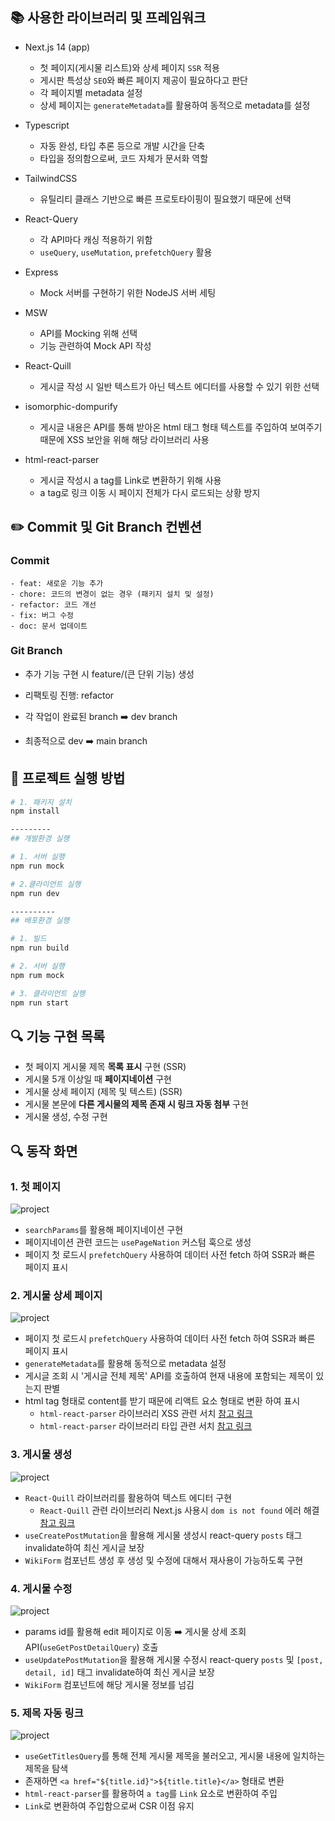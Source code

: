## 📚 사용한 라이브러리 및 프레임워크

- Next.js 14 (app)

  - 첫 페이지(게시물 리스트)와 상세 페이지 `SSR` 적용
  - 게시판 특성상 `SEO`와 빠른 페이지 제공이 필요하다고 판단
  - 각 페이지별 metadata 설정
  - 상세 페이지는 `generateMetadata`를 활용하여 동적으로 metadata를 설정

- Typescript

  - 자동 완성, 타입 추론 등으로 개발 시간을 단축
  - 타입을 정의함으로써, 코드 자체가 문서화 역할

- TailwindCSS

  - 유틸리티 클래스 기반으로 빠른 프로토타이핑이 필요했기 때문에 선택

- React-Query

  - 각 API마다 캐싱 적용하기 위함
  - `useQuery`, `useMutation`, `prefetchQuery` 활용

- Express
  - Mock 서버를 구현하기 위한 NodeJS 서버 세팅
- MSW

  - API를 Mocking 위해 선택
  - 기능 관련하여 Mock API 작성

- React-Quill

  - 게시글 작성 시 일반 텍스트가 아닌 텍스트 에디터를 사용할 수 있기 위한 선택

- isomorphic-dompurify

  - 게시글 내용은 API를 통해 받아온 html 태그 형태 텍스트를 주입하여 보여주기 때문에 XSS 보안을 위해 해당 라이브러리 사용

- html-react-parser
  - 게시글 작성시 a tag를 Link로 변환하기 위해 사용
  - a tag로 링크 이동 시 페이지 전체가 다시 로드되는 상황 방지

## ✏️ Commit 및 Git Branch 컨벤션

### Commit

```
- feat: 새로운 기능 추가
- chore: 코드의 변경이 없는 경우 (패키지 설치 및 설정)
- refactor: 코드 개선
- fix: 버그 수정
- doc: 문서 업데이트
```

### Git Branch

- 추가 기능 구현 시 feature/(큰 단위 기능) 생성

- 리팩토링 진행: refactor

- 각 작업이 완료된 branch ➡️ dev branch

- 최종적으로 dev ➡️ main branch

## 📖 프로젝트 실행 방법

```bash
# 1. 패키지 설치
npm install

---------
## 개발환경 실행

# 1. 서버 실행
npm run mock

# 2.클라이언트 실행
npm run dev

----------
## 배포환경 실행

# 1. 빌드
npm run build

# 2. 서버 실행
npm rum mock

# 3. 클라이언트 실행
npm run start
```

## 🔍 기능 구현 목록

- 첫 페이지 게시물 제목 **목록 표시** 구현 (SSR)
- 게시물 5개 이상일 때 **페이지네이션** 구현
- 게시물 상세 페이지 (제목 및 텍스트) (SSR)
- 게시물 본문에 **다른 게시물의 제목 존재 시 링크 자동 첨부** 구현
- 게시물 생성, 수정 구현

## 🔍 동작 화면

### 1. 첫 페이지

![project](./docs/home.gif)

- `searchParams`를 활용해 페이지네이션 구현
- 페이지네이션 관련 코드는 `usePageNation` 커스텀 훅으로 생성
- 페이지 첫 로드시 `prefetchQuery` 사용하여 데이터 사전 fetch 하여 SSR과 빠른 페이지 표시

### 2. 게시물 상세 페이지

![project](./docs/detail.gif)

- 페이지 첫 로드시 `prefetchQuery` 사용하여 데이터 사전 fetch 하여 SSR과 빠른 페이지 표시
- `generateMetadata`를 활용해 동적으로 metadata 설정
- 게시글 조회 시 '게시글 전체 제목' API를 호출하여 현재 내용에 포함되는 제목이 있는지 판별
- html tag 형태로 content를 받기 때문에 리액트 요소 형태로 변환 하여 표시
  - `html-react-parser` 라이브러리 XSS 관련 서치 [참고 링크](https://github.com/remarkablemark/html-react-parser/issues/94)
  - `html-react-parser` 라이브러리 타입 관련 서치 [참고 링크](https://gist.github.com/natterstefan/3bc712eca6ff88781d687b7240a78cc1)

### 3. 게시물 생성

![project](./docs/add.gif)

- `React-Quill` 라이브러리를 활용하여 텍스트 에디터 구현
  - `React-Quill` 관련 라이브러리 Next.js 사용시 `dom is not found` 에러 해결 [참고 링크](https://github.com/zenoamaro/react-quill/issues/910)
- `useCreatePostMutation`을 활용해 게시물 생성시 react-query `posts` 태그 invalidate하여 최신 게시글 보장
- `WikiForm` 컴포넌트 생성 후 생성 및 수정에 대해서 재사용이 가능하도록 구현

### 4. 게시물 수정

![project](./docs/edit.gif)

- params id를 활용해 edit 페이지로 이동 ➡️ 게시물 상세 조회 API(`useGetPostDetailQuery`) 호출
- `useUpdatePostMutation`을 활용해 게시물 수정시 react-query `posts` 및 `[post, detail, id]` 태그 invalidate하여 최신 게시글 보장
- `WikiForm` 컴포넌트에 해당 게시물 정보를 넘김

### 5. 제목 자동 링크

![project](./docs/link.gif)

- `useGetTitlesQuery`를 통해 전체 게시물 제목을 불러오고, 게시물 내용에 일치하는 제목을 탐색
- 존재하면 `<a href="${title.id}">${title.title}</a>` 형태로 변환
- `html-react-parser`를 활용하여 `a tag`를 `Link` 요소로 변환하여 주입
- `Link`로 변환하여 주입함으로써 CSR 이점 유지
